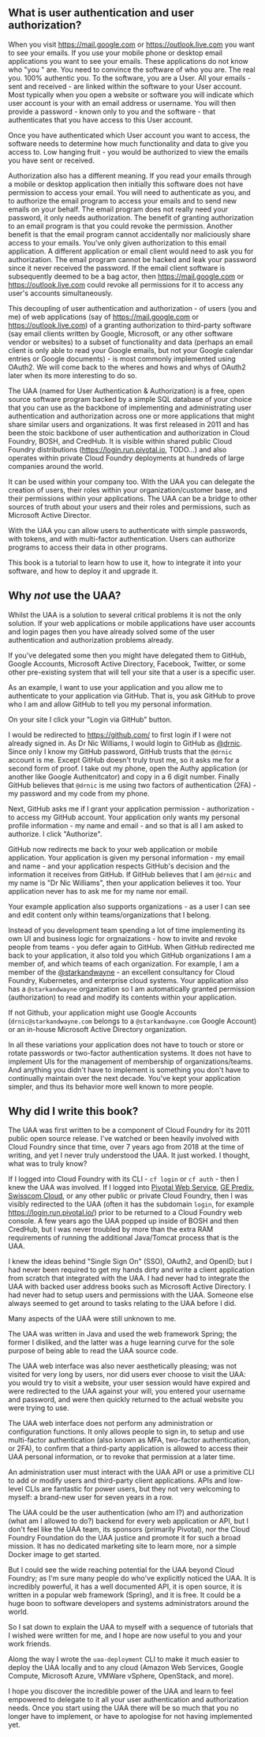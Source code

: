 ## What is user authentication and user authorization?

When you visit https://mail.google.com or https://outlook.live.com you want to see your emails. If you use your mobile phone or desktop email applications you want to see your emails. These applications do not know who "you " are. You need to convince the software of who you are. The real you. 100% authentic you. To the software, you are a User. All your emails - sent and received - are linked within the software to your User account. Most typically when you open a website or software you will indicate which user account is your with an email address or username. You will then provide a password - known only to you and the software - that authenticates that you have access to this User account.

Once you have authenticated which User account you want to access, the software needs to determine how much functionality and data to give you access to. Low hanging fruit - you would be authorized to view the emails you have sent or received.

Authorization also has a different meaning. If you read your emails through a mobile or desktop application then initially this software does not have permission to access your email. You will need to authenticate as you, and to authorize the email program to access your emails and to send new emails on your behalf. The email program does not really need your password, it only needs authorization. The benefit of granting authorization to an email program is that you could revoke the permission. Another benefit is that the email program cannot accidentally nor maliciously share access to your emails. You've only given authorization to this email application. A different application or email client would need to ask you for authorization. The email program cannot be hacked and leak your password since it never received the password. If the email client software is subsequently deemed to be a bag actor, then https://mail.google.com or https://outlook.live.com could revoke all permissions for it to access any user's accounts simultaneously.

This decoupling of user authentication and authorization - of users (you and me) of web applications (say of https://mail.google.com or https://outlook.live.com) of a granting authorization to third-party software (say email clients written by Google, Microsoft, or any other software vendor or websites) to a subset of functionality and data (perhaps an email client is only able to read your Google emails, but not your Google calendar entries or Google documents) - is most commonly implemented using OAuth2. We will come back to the wheres and hows and whys of OAuth2 later when its more interesting to do so.

The UAA (named for User Authentication & Authorization) is a free, open source software program backed by a simple SQL database of your choice that you can use as the backbone of implementing and administrating user authentication and authorization across one or more applications that might share similar users and organizations. It was first released in 2011 and has been the stoic backbone of user authentication and authorization in Cloud Foundry, BOSH, and CredHub. It is visible within shared public Cloud Foundry distributions (https://login.run.pivotal.io, TODO...) and also operates within private Cloud Foundry deployments at hundreds of large companies around the world.

It can be used within your company too. With the UAA you can delegate the creation of users, their roles within your organization/customer base, and their permissions within your applications. The UAA can be a bridge to other sources of truth about your users and their roles and permissions, such as Microsoft Active Director.

With the UAA you can allow users to authenticate with simple passwords, with tokens, and with multi-factor authentication. Users can authorize programs to access their data in other programs.

This book is a tutorial to learn how to use it, how to integrate it into your software, and how to deploy it and upgrade it.

## Why *not* use the UAA?

Whilst the UAA is a solution to several critical problems it is not the only solution. If your web applications or mobile applications have user accounts and login pages then you have already solved some of the user authentication and authorization problems already.

If you've delegated some then you might have delegated them to GitHub, Google Accounts, Microsoft Active Directory, Facebook, Twitter, or some other pre-existing system that will tell your site that a user is a specific user.

As an example, I want to use your application and you allow me to authenticate to your application via GitHub. That is, you ask GitHub to prove who I am and allow GitHub to tell you my personal information.

On your site I click your "Login via GitHub" button.

I would be redirected to https://github.com/ to first login if I were not already signed in. As Dr Nic Williams, I would login to GitHub as [@drnic](https://github.com/drnic). Since only I know my GitHub password, GitHub trusts that the `@drnic` account is me. Except GitHub doesn't truly trust me, so it asks me for a second form of proof. I take out my phone, open the Authy application (or another like Google Authenitcator) and copy in a 6 digit number. Finally GitHub believes that `@drnic` is me using two factors of authentication (2FA) - my password and my code from my phone.

Next, GitHub asks me if I grant your application permission - authorization - to access my GitHub account. Your application only wants my personal profile information - my name and email - and so that is all I am asked to authorize. I click "Authorize".

GitHub now redirects me back to your web application or mobile application. Your application is given my personal information - my email and name - and your application respects GitHub's decision and the information it receives from GitHub. If GitHub believes that I am `@drnic` and my name is "Dr Nic Williams", then your application believes it too. Your application never has to ask me for my name nor email.

Your example application also supports organizations - as a user I can see and edit content only within teams/organizations that I belong.

Instead of you development team spending a lot of time implementing its own UI and business logic for orgnaizations - how to invite and revoke people from teams - you defer again to GitHub. When GitHub redirected me back to your application, it also told you which GitHub organizations I am a member of, and which teams of each organization. For example, I am a member of the [@starkandwayne](https://github.com/starkandwayne) - an excellent consultancy for Cloud Foundry, Kubernetes, and enterprise cloud systems. Your application also has a `@starkandwayne` organization so I am automatically granted permission (authorization) to read and modify its contents within your application.

If not Github, your application might use Google Accounts (`drnic@starkandwayne.com` belongs to a `@starkandwayne.com` Google Account) or an in-house Microsoft Active Directory organization.

In all these variations your application does not have to touch or store or rotate passwords or two-factor authentication systems. It does not have to implement UIs for the management of membership of organizations/teams. And anything you didn't have to implement is something you don't have to continually maintain over the next decade. You've kept your application simpler, and thus its behavior more well known to more people.

## Why did I write this book?

The UAA was first written to be a component of Cloud Foundry for its 2011 public open source release. I've watched or been heavily involved with Cloud Foundry since that time, over 7 years ago from 2018 at the time of writing, and yet I never truly understood the UAA. It just worked. I thought, what was to truly know?

If I logged into Cloud Foundry with its CLI - `cf login` or `cf auth` - then I knew the UAA was involved. If I logged into [Pivotal Web Service](https://run.pivotal.io), [GE Predix](https://http://predix.io/), [Swisscom Cloud](http://cloud.swisscom.com/), or any other public or private Cloud Foundry, then I was visibly redirected to the UAA (often it has the subdomain `login`, for example https://login.run.pivotal.io/) prior to be returned to a Cloud Foundry web console. A few years ago the UAA popped up inside of BOSH and then CredHub, but I was never troubled by more than the extra RAM requirements of running the additional Java/Tomcat process that is the UAA.

I knew the ideas behind "Single Sign On" (SSO), OAuth2, and OpenID; but I had never been required to get my hands dirty and write a client application from scratch that integrated with the UAA. I had never had to integrate the UAA with backed user address books such as Microsoft Active Directory. I had never had to setup users and permissions with the UAA. Someone else always seemed to get around to tasks relating to the UAA before I did.

Many aspects of the UAA were still unknown to me.

The UAA was written in Java and used the web framework Spring; the former I disliked, and the latter was a huge learning curve for the sole purpose of being able to read the UAA source code.

The UAA web interface was also never aesthetically pleasing; was not visited for very long by users, nor did users ever choose to visit the UAA: you would try to visit a website, your user session would have expired and were redirected to the UAA against your will, you entered your username and password, and were then quickly returned to the actual website you were trying to use.

The UAA web interface does not perform any administration or configuration functions. It only allows people to sign in, to setup and use multi-factor authentication (also known as MFA, two-factor authentication, or 2FA), to confirm that a third-party application is allowed to access their UAA personal information, or to revoke that permission at a later time.

An administration user must interact with the UAA API or use a primitive CLI to add or modify users and third-party client applications. APIs and low-level CLIs are fantastic for power users, but they not very welcoming to myself: a brand-new user for seven years in a row.

The UAA could be the user authentication (who am I?) and authorization (what am I allowed to do?) backend for every web application or API, but I don't feel like the UAA team, its sponsors (primarily Pivotal), nor the Cloud Foundry Foundation do the UAA justice and promote it for such a broad mission. It has no dedicated marketing site to learn more, nor a simple Docker image to get started.

But I could see the wide reaching potential for the UAA beyond Cloud Foundry; as I'm sure many people do who've explicitly noticed the UAA. It is incredibly powerful, it has a well documented API, it is open source, it is written in a popular web framework (Spring), and it is free. It could be a huge boon to software developers and systems administrators around the world.

So I sat down to explain the UAA to myself with a sequence of tutorials that I wished were written for me, and I hope are now useful to you and your work friends.

Along the way I wrote the `uaa-deployment` CLI to make it much easier to deploy the UAA locally and to any cloud (Amazon Web Services, Google Compute, Microsoft Azure, VMWare vSphere, OpenStack, and more).

I hope you discover the incredible power of the UAA and learn to feel empowered to delegate to it all your user authentication and authorization needs. Once you start using the UAA there will be so much that you no longer have to implement, or have to apologise for not having implemented yet.